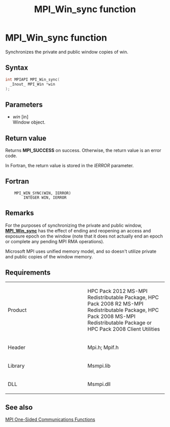 ﻿---
title: MPI_Win_sync function
TOCTitle: MPI_Win_sync function
mtps_version: v=VS.85
f1_keywords:
- MPI_WIN_SYNC
- mpif/MPI_Win_sync
- mpi/MPI_WIN_SYNC
dev_langs:
- C++
- C
---

# MPI\_Win\_sync function

Synchronizes the private and public window copies of win.

## Syntax

``` c++
int MPIAPI MPI_Win_sync(
  _Inout_ MPI_Win *win
);
```

## Parameters

  - *win* \[in\]  
    Window object.

## Return value

Returns **MPI\_SUCCESS** on success. Otherwise, the return value is an error code.

In Fortran, the return value is stored in the *IERROR* parameter.

## Fortran

``` FORTRAN
    MPI_WIN_SYNC(WIN, IERROR)
        INTEGER WIN, IERROR
```

## Remarks

For the purposes of synchronizing the private and public window, [**MPI\_Win\_sync**](mpi-win-sync-function.md) has the effect of ending and reopening an access and exposure epoch on the window (note that it does not actually end an epoch or complete any pending MPI RMA operations).

Microsoft MPI uses unified memory model, and so doesn't utilize private and public copies of the window memory. 

## Requirements

<table>
<colgroup>
<col style="width: 50%" />
<col style="width: 50%" />
</colgroup>
<tbody>
<tr class="odd">
<td><p>Product</p></td>
<td><p>HPC Pack 2012 MS-MPI Redistributable Package, HPC Pack 2008 R2 MS-MPI Redistributable Package, HPC Pack 2008 MS-MPI Redistributable Package or HPC Pack 2008 Client Utilities</p></td>
</tr>
<tr class="even">
<td><p>Header</p></td>
<td>Mpi.h;
Mpif.h</td>
</tr>
<tr class="odd">
<td><p>Library</p></td>
<td>Msmpi.lib</td>
</tr>
<tr class="even">
<td><p>DLL</p></td>
<td>Msmpi.dll</td>
</tr>
</tbody>
</table>


## See also

[MPI One-Sided Communications Functions](mpi-one-sided-communications-functions.md)

